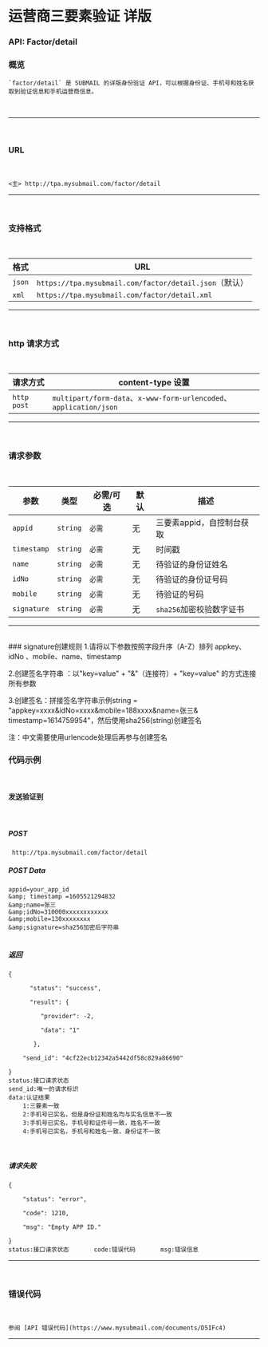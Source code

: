 # 运营商三要素验证 详版
###  API: Factor/detail
### **概览**
	`factor/detail` 是 SUBMAIL 的详版身份验证 API，可以根据身份证、手机号和姓名获取到验证信息和手机运营商信息。
<br />

------

<br />

### **URL**

<br />

`<主> http://tpa.mysubmail.com/factor/detail`

------



<br />

### **支持格式**

<br />

| **格式** | **URL**                                                |
| -------- | ------------------------------------------------------ |
| `json`   | `https://tpa.mysubmail.com/factor/detail.json`（默认） |
| `xml`    | `https://tpa.mysubmail.com/factor/detail.xml`          |

------



<br />

### **http 请求方式**

<br />

| 请求方式    | content-type 设置                                            |
| ----------- | ------------------------------------------------------------ |
| `http post` | `multipart/form-data`、`x-www-form-urlencoded`、`application/json` |

------

<br />

### **请求参数**

<br />

| 参数        | 类型     | 必需/可选 | 默认 | 描述                      |
| ----------- | -------- | --------- | ---- | ------------------------- |
| `appid`     | `string` | `必需`    | 无   | 三要素appid，自控制台获取 |
| `timestamp` | `string` | `必需`    | 无   | 时间戳                    |
| `name`      | `string` | `必需`    | 无   | 待验证的身份证姓名        |
| `idNo`      | `string` | `必需`    | 无   | 待验证的身份证号码        |
| `mobile`    | `string` | `必需`    | 无   | 待验证的号码              |
| `signature` | `string` | `必需`    | 无   | `sha256`加密校验数字证书  |

------

 <br />
### signature创建规则
1.请将以下参数按照字段升序（A-Z）排列
   appkey、idNo 、mobile、name、timestamp

2.创建签名字符串 ：以"key=value"&nbsp;+&nbsp;"&amp;"（连接符）+&nbsp;"key=value"&nbsp;的方式连接所有参数

3.创建签名：拼接签名字符串示例string = "appkey=xxxx&amp;idNo=xxxx&amp;mobile=188xxxx&amp;name=张三&amp; timestamp=1614759954"，然后使用sha256(string)创建签名

注：中文需要使用urlencode处理后再参与创建签名

### **代码示例**

<br />

#### 发送验证到

<br />

##### POST

` http://tpa.mysubmail.com/factor/detail`	

##### POST Data
```
appid=your_app_id
&amp; timestamp =1605521294832
&amp;name=张三
&amp;idNo=310000xxxxxxxxxxxx
&amp;mobile=130xxxxxxxx
&amp;signature=sha256加密后字符串

```

##### <br />返回

```
{

      "status": "success",

      "result": {

         "provider": -2,

         "data": "1"

       },

	"send_id": "4cf22ecb12342a5442df58c829a86690"

}
status:接口请求状态
send_id:唯一的请求标识
data:认证结果 
    1:三要素一致 
	2:手机号已实名，但是身份证和姓名均与实名信息不一致 
	3:手机号已实名，手机号和证件号一致，姓名不一致 
	4:手机号已实名，手机号和姓名一致，身份证不一致
```

 

<br />

##### 请求失败

```
{

	"status": "error",

	"code": 1210,

	"msg": "Empty APP ID."

}
status:接口请求状态		code:错误代码		msg:错误信息
```

  

------

<br />

### **错误代码**

<br />


	参阅 [API 错误代码](https://www.mysubmail.com/documents/D5IFc4)



------